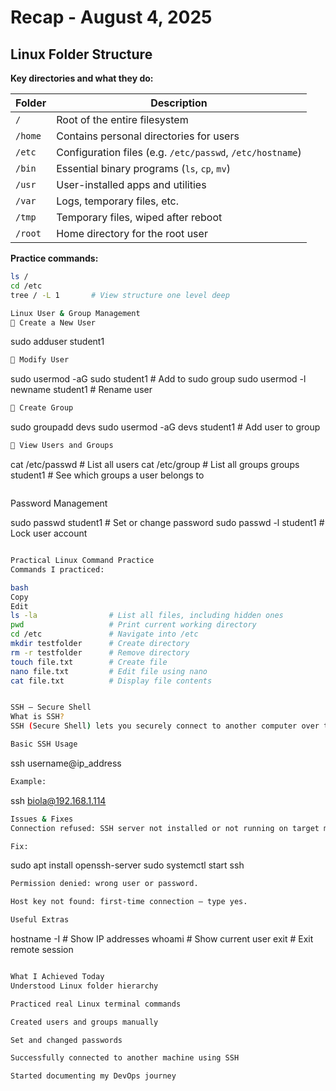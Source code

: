 # Recap - August 4, 2025

## Linux Folder Structure

**Key directories and what they do:**

| Folder | Description |
|--------|-------------|
| `/` | Root of the entire filesystem |
| `/home` | Contains personal directories for users |
| `/etc` | Configuration files (e.g. `/etc/passwd`, `/etc/hostname`) |
| `/bin` | Essential binary programs (`ls`, `cp`, `mv`) |
| `/usr` | User-installed apps and utilities |
| `/var` | Logs, temporary files, etc. |
| `/tmp` | Temporary files, wiped after reboot |
| `/root` | Home directory for the root user |

**Practice commands:**

```bash
ls /
cd /etc
tree / -L 1       # View structure one level deep

Linux User & Group Management
🔹 Create a New User

```
sudo adduser student1


```bash
🔹 Modify User

```
sudo usermod -aG sudo student1    # Add to sudo group
sudo usermod -l newname student1  # Rename user


```bash
🔹 Create Group

```
sudo groupadd devs
sudo usermod -aG devs student1    # Add user to group

```bash
🔹 View Users and Groups

```
cat /etc/passwd        # List all users
cat /etc/group         # List all groups
groups student1        # See which groups a user belongs to

```bash

```
Password Management

sudo passwd student1   # Set or change password
sudo passwd -l student1  # Lock user account

```bash

Practical Linux Command Practice
Commands I practiced:

bash
Copy
Edit
ls -la                # List all files, including hidden ones
pwd                   # Print current working directory
cd /etc               # Navigate into /etc
mkdir testfolder      # Create directory
rm -r testfolder      # Remove directory
touch file.txt        # Create file
nano file.txt         # Edit file using nano
cat file.txt          # Display file contents


SSH — Secure Shell 
What is SSH?
SSH (Secure Shell) lets you securely connect to another computer over the network using the terminal.

Basic SSH Usage

```
ssh username@ip_address

```bash
Example:

```
ssh biola@192.168.1.114

```bash
Issues & Fixes
Connection refused: SSH server not installed or not running on target machine.

Fix:

```
sudo apt install openssh-server
sudo systemctl start ssh

```bash
Permission denied: wrong user or password.

Host key not found: first-time connection — type yes.

Useful Extras

```
hostname -I     # Show IP addresses
whoami          # Show current user
exit            # Exit remote session

```bash

What I Achieved Today
Understood Linux folder hierarchy

Practiced real Linux terminal commands

Created users and groups manually

Set and changed passwords

Successfully connected to another machine using SSH

Started documenting my DevOps journey

